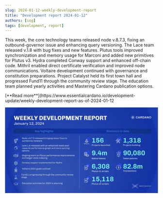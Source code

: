 ```yaml
---
slug: 2024-01-12-weekly-development-report
title: "Development report 2024-01-12"
authors: [iog]
tags: [development, report]
---
```


This week, the core technology teams released node v.8.7.3, fixing an outbound-governor issue and enhancing query versioning. The Lace team released v.1.8 with bug fixes and new features. Plutus tools improved synchronization and memory usage for Marconi and added new primitives for Plutus v3. Hydra completed Conway support and enhanced off-chain code. Mithril enabled direct certificate verification and improved node communications. Voltaire development continued with governance and constitution preparations. Project Catalyst held its first town hall and progressed Fund11 through the community review stage. The education team planned yearly activities and Mastering Cardano publication options.

<div style={{ textAlign: 'right' }}>
 [**Read more**](https://www.essentialcardano.io/development-update/weekly-development-report-as-of-2024-01-12 
</div>

 ![weekly development report](./banner.webp)

